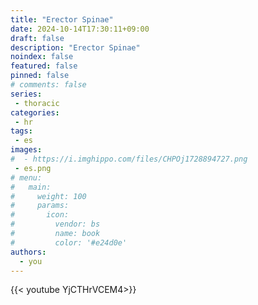 ```yaml
---
title: "Erector Spinae"
date: 2024-10-14T17:30:11+09:00
draft: false
description: "Erector Spinae"
noindex: false
featured: false
pinned: false
# comments: false
series:
 - thoracic
categories:
 - hr
tags:
 - es
images:
#  - https://i.imghippo.com/files/CHPOj1728894727.png
 - es.png
# menu:
#   main:
#     weight: 100
#     params:
#       icon:
#         vendor: bs
#         name: book
#         color: '#e24d0e'
authors:
  - you
---
```


{{< youtube YjCTHrVCEM4>}}

